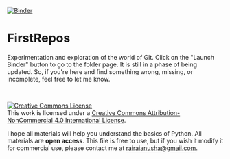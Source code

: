 [![Binder](https://notebooks.gesis.org/binder/badge_logo.svg)](https://notebooks.gesis.org/binder/v2/gh/anushabanerjee/FirstRepos/master)
# FirstRepos
Experimentation and exploration of the world of Git.
Click on the "Launch Binder" button to go to the folder page. It is still in a phase of being updated. So, if you're here and find something wrong, missing, or incomplete, feel free to let me know. 

<br>

<a rel="license" href="http://creativecommons.org/licenses/by-nc/4.0/"><img alt="Creative Commons License" style="border-width:0" src="https://i.creativecommons.org/l/by-nc/4.0/88x31.png" /></a><br />This work is licensed under a <a rel="license" href="http://creativecommons.org/licenses/by-nc/4.0/">Creative Commons Attribution-NonCommercial 4.0 International License</a>.

I hope all materials will help you understand the basics of Python. All materials are **open access**. This file is free to use, but if you wish it modify it for commercial use, please contact me at rairaianusha@gmail.com.